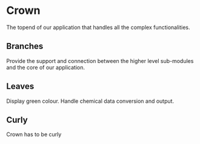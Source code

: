 # Crown

The topend of our application that handles all the complex functionalities.

## Branches

Provide the support and connection between the higher level sub-modules and the core of our application.

## Leaves

Display green colour.
Handle chemical data conversion and output.

## Curly

Crown has to be curly
